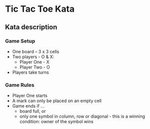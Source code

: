 # Tic Tac Toe Kata

## Kata description

### Game Setup

- One board – 3 x 3 cells
- Two players - O & X:
  - Player One - X
  - Player Two - O
- Players take turns

### Game Rules

- Player One starts
- A mark can only be placed on an empty cell
- Game ends if …
  - board full, or
  - only one symbol in column, row or diagonal - this
 is a winning condition: owner of the symbol wins
